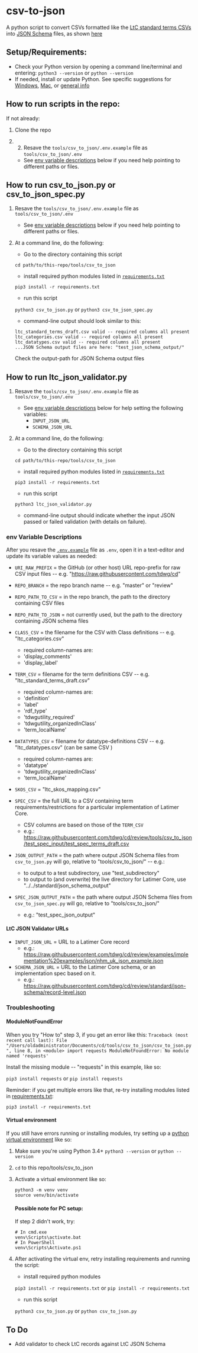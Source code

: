 # csv-to-json

A python script to convert CSVs formatted like the [LtC standard terms CSVs](../../standard/terms) into [JSON Schema](https://json-schema.org/) files, as shown [here](../../standard/json-schema)


## Setup/Requirements:

- Check your Python version by opening a command line/terminal and entering: `python3 --version` or `python --version`
- If needed, install or update Python. See specific suggestions for [Windows](https://learn.microsoft.com/en-us/windows/python/beginners#install-python), [Mac](https://www.makeuseof.com/how-to-install-python-on-mac/), or [general info](https://www.python.org/downloads/)


## How to run scripts in the repo:

If not already:
1. Clone the repo

2. 2. Resave the `tools/csv_to_json/.env.example` file as  `tools/csv_to_json/.env`
    - See [env variable descriptions](#env-variable-descriptions) below if you need help pointing to different paths or files.


## How to run csv_to_json.py or csv_to_json_spec.py

1. Resave the `tools/csv_to_json/.env.example` file as  `tools/csv_to_json/.env`
    - See [env variable descriptions](#env-variable-descriptions) below if you need help pointing to different paths or files.

2. At a command line, do the following:
    - Go to the directory containing this script

    `cd path/to/this-repo/tools/csv_to_json`

    - install required python modules listed in [`requirements.txt`](requirements.txt)

    `pip3 install -r requirements.txt`

    - run this script

    `python3 csv_to_json.py` or `python3 csv_to_json_spec.py`

    - command-line output should look similar to this:

    ```
    ltc_standard_terms_draft.csv valid -- required columns all present
    ltc_categories.csv valid -- required columns all present
    ltc_datatypes.csv valid -- required columns all present
    ...JSON Schema output files are here: "test_json_schema_output/"
    ```

    Check the output-path for JSON Schema output files


## How to run ltc_json_validator.py

1. Resave the `tools/csv_to_json/.env.example` file as  `tools/csv_to_json/.env`
    - See [env variable descriptions](#env-variable-descriptions) below for help setting the following variables:
        - `INPUT_JSON_URL`
        - `SCHEMA_JSON_URL`

2. At a command line, do the following:
    - Go to the directory containing this script

    `cd path/to/this-repo/tools/csv_to_json`

    - install required python modules listed in [`requirements.txt`](requirements.txt)

    `pip3 install -r requirements.txt`

    - run this script

    `python3 ltc_json_validator.py`

    - command-line output should indicate whether the input JSON passed or failed validation (with details on failure).


### env Variable Descriptions

After you resave the [`.env.example`](.env.example) file as `.env`, open it in a text-editor and update its variable values as needed:

- `URI_RAW_PREFIX` = the GitHub (or other host) URL repo-prefix for raw CSV input files -- e.g. "https://raw.githubusercontent.com/tdwg/cd"
- `REPO_BRANCH` = the repo branch name -- e.g. "master" or "review"
- `REPO_PATH_TO_CSV` = in the repo branch, the path to the directory containing CSV files
- `REPO_PATH_TO_JSON` = not currently used, but the path to the directory containing JSON schema files

- `CLASS_CSV` = the filename for the CSV with Class definitions -- e.g. "ltc_categories.csv"
    - required column-names are: 
    - 'display_comments'
    - 'display_label'

- `TERM_CSV` = filename for the term definitions CSV -- e.g. "ltc_standard_terms_draft.csv"
    - required column-names are: 
    - 'definition'
    - 'label'
    - 'rdf_type'
    - 'tdwgutility_required'
    - 'tdwgutility_organizedInClass'
    - 'term_localName'

- `DATATYPES_CSV` = filename for datatype-definitions CSV -- e.g. "ltc_datatypes.csv" (can be same CSV )
    - required column-names are:
    - 'datatype'
    - 'tdwgutility_organizedInClass'
    - 'term_localName'

- `SKOS_CSV` = "ltc_skos_mapping.csv"

- `SPEC_CSV` = the full URL to a CSV containing term requirements/restrictions for a particular implementation of Latimer Core.
    - CSV columns are based on those of the `TERM_CSV`
    - e.g.: https://raw.githubusercontent.com/tdwg/cd/review/tools/csv_to_json/test_spec_input/test_spec_terms_draft.csv


- `JSON_OUTPUT_PATH` = the path where output JSON Schema files from `csv_to_json.py` will go, relative to "tools/csv_to_json/" -- e.g.:
    - to output to a test subdirectory, use "test_subdirectory"
    - to output to (and overwrite) the live directory for Latimer Core, use "../../standard/json_schema_output"

- `SPEC_JSON_OUTPUT_PATH` = the path where output JSON Schema files from `csv_to_json_spec.py` will go, relative to "tools/csv_to_json/"
    - e.g.: "test_spec_json_output"

#### LtC JSON Validator URLs
- `INPUT_JSON_URL` = URL to a Latimer Core record
    - e.g.: https://raw.githubusercontent.com/tdwg/cd/review/examples/implementation%20examples/json/nhm_uk_json_example.json
- `SCHEMA_JSON_URL` = URL to the Latimer Core schema, or an implementation spec based on it.
    - e.g.: https://raw.githubusercontent.com/tdwg/cd/review/standard/json-schema/record-level.json


### Troubleshooting

####  ModuleNotFoundError
When you try "How to" step 3, if you get an error like this:
    ```
    Traceback (most recent call last):
    File "/Users/oldadministrator/Documents/cd/tools/csv_to_json/csv_to_json.py", line 8, in <module>
        import requests
    ModuleNotFoundError: No module named 'requests'
    ```

Install the missing module -- "requests" in this example, like so:

`pip3 install requests` or `pip install requests`

Reminder:  if you get multiple errors like that, re-try installing modules listed in [requirements.txt](requirements.txt):

`pip3 install -r requirements.txt`


#### Virtual environment
If you still have errors running or installing modules, try setting up a [python virtual environment](https://docs.python.org/3/library/venv.html) like so:

1. Make sure you're using Python 3.4+
    `python3 --version`  or  `python --version`

2. `cd` to this repo/tools/csv_to_json

3. Activate a virtual environment like so:

    ```
    python3 -m venv venv
    source venv/bin/activate
    ```

    #### Possible note for PC setup:
    If step 2 didn't work, try: 

    ```
    # In cmd.exe
    venv\Scripts\activate.bat
    # In PowerShell
    venv\Scripts\Activate.ps1
    ```

4. After activating the virtual env, retry installing requirements and running the script:

    - install required python modules

    `pip3 install -r requirements.txt`  or  `pip install -r requirements.txt`

    - run this script

    `python3 csv_to_json.py`  or  `python csv_to_json.py`


## To Do

- Add validator to check LtC records against LtC JSON Schema